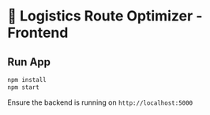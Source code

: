 
# 🚚 Logistics Route Optimizer - Frontend

## Run App

```bash
npm install
npm start
```

Ensure the backend is running on `http://localhost:5000`

